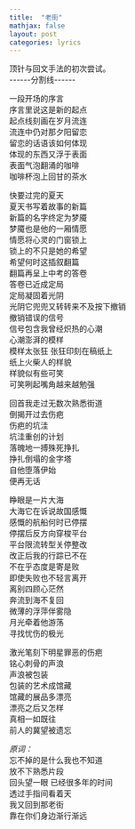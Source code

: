 ```yaml
---
title:  "老街"
mathjax: false
layout: post
categories: lyrics
---
```


顶针与回文手法的初次尝试。  
------分割线------


一段开场的序言  
序言里说这是新的起点  
起点线刻画在岁月流连  
流连中仍对那夕阳留恋  
留恋的话语该如何体现  
体现的东西又浮于表面  
表面气泡翻涌的咖啡  
咖啡杯泡上回甘的茶水


快要过完的夏天  
夏天书写着故事的新篇  
新篇的名字终定为梦魇  
梦魇也是他的一厢情愿  
情愿将心灵的门窗锁上  
锁上的不只是她的希望  
希望何时这插叙翻篇  
翻篇再呈上中考的答卷  
答卷已近成定局  
定局凝固着光阴  
光阴它兜兜又转转来不及按下撤销  
撤销错误的信号  
信号包含我曾经炽热的心潮  
心潮澎湃的模样  
模样太张狂 张狂印刻在稿纸上  
纸上火柴人的样貌  
样貌似有些可笑  
可笑咧起嘴角越来越勉强


回首我走过无数次熟悉街道  
倒揭开过去伤疤  
伤疤的坑洼  
坑洼重创的计划  
落魄地一搏殊死挣扎  
挣扎倒塌的金字塔  
自他堕落伊始  
便再无话


睁眼是一片大海  
大海它在诉说故国感慨  
感慨的航船何时已停摆  
停摆后反方向穿梭平台  
平台限流转型关停整改  
改正后我的行踪已不在  
不在乎态度是寄是败  
即使失败也不轻言离开  
离别四顾心茫然  
奔流到海不复回  
微薄的浮萍伴雾隐  
月光牵着他游荡  
寻找忧伤的极光


激光笔刻下明星罪恶的伤疤  
铭心刺骨的声浪  
声浪被包装  
包装的艺术成馆藏  
馆藏的展品多漂亮  
漂亮之后又怎样  
真相一如既往  
前人的冀望被遗忘


*原词：*  
忘不掉的是什么我也不知道  
放不下熟悉片段  
回头望一眼 已经很多年的时间  
透过手指间看着天  
我又回到那老街  
靠在你们身边渐行渐远
